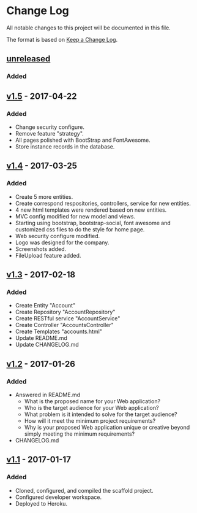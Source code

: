 # Change Log
All notable changes to this project will be documented in this file.

The format is based on [Keep a Change Log](http://keepachangelog.com/).

## [unreleased]
### Added

## [v1.5] - 2017-04-22
### Added
- Change security configure.
- Remove feature "strategy".
- All pages polished with BootStrap and FontAwesome.
- Store instance records in the database.

## [v1.4] - 2017-03-25
### Added
- Create 5 more entities.
- Create correspond respositories, controllers, service for new entities.
- 4 new html templates were rendered based on new entities.
- MVC config modified for new model and views.
- Starting using bootstrap, bootstrap-social, font awesome and customized css files to do the style for home page.
- Web security configure modified.
- Logo was designed for the company.
- Screenshots added.
- FileUpload feature added.

## [v1.3] - 2017-02-18
### Added
- Create Entity "Account"
- Create Repository "AccountRepository"
- Create RESTful service "AccountService"
- Create Controller "AccountsController"
- Create Templates "accounts.html"
- Update README.md
- Update CHANGELOG.md

## [v1.2] - 2017-01-26
### Added
- Answered in README.md
    - What is the proposed name for your Web application?
    - Who is the target audience for your Web application?
    - What problem is it intended to solve for the target audience?
    - How will it meet the minimum project requirements?
    - Why is your proposed Web application unique or creative beyond simply meeting the minimum requirements?
- CHANGELOG.md

## [v1.1] - 2017-01-17
### Added
- Cloned, configured, and compiled the scaffold project.
- Configured developer workspace.
- Deployed to Heroku.

[unreleased]: https://github.com/infsci2560sp17/full-stack-web-DukeCode/compare/v1.5...head
[v1.5]: https://github.com/infsci2560sp17/full-stack-web-DukeCode/compare/v1.4...v1.5
[v1.4]: https://github.com/infsci2560sp17/full-stack-web-DukeCode/compare/v1.3...v1.4
[v1.3]: https://github.com/infsci2560sp17/full-stack-web-DukeCode/compare/v1.2...v1.3
[v1.2]: https://github.com/infsci2560sp17/full-stack-web-DukeCode/compare/v1.1...v1.2
[v1.1]: https://github.com/infsci2560sp17/full-stack-web-DukeCode/compare/...v1.1